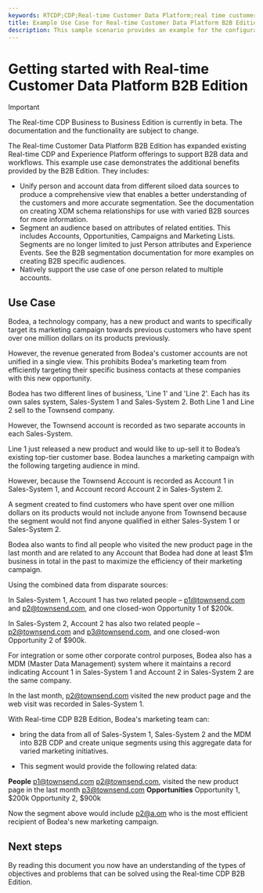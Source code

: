 ```yaml
---
keywords: RTCDP;CDP;Real-time Customer Data Platform;real time customer data platform;real time cdp;cdp;rtcdp
title: Example Use Case for Real-time Customer Data Platform B2B Edition
description: This sample scenario provides an example for the configuration of your implementation of Real-time Customer Data Platform B2B Edition.
---
```

# Getting started with Real-time Customer Data Platform B2B Edition

>[!IMPORTANT]
>
>The Real-time CDP Business to Business Edition is currently in beta. The documentation and the functionality are subject to change.

The Real-time Customer Data Platform B2B Edition has expanded existing Real-time CDP and Experience Platform offerings to support B2B data and workflows. This example use case demonstrates the additional benefits provided by the B2B Edition. They includes:

- Unify person and account data from different siloed data sources to produce a comprehensive view that enables a better understanding of the customers and more accurate segmentation. See the documentation on creating XDM schema relationships for use with varied B2B sources for more information. 
  <!-- PLACEHOLDER [creating XDM schema relationships]() -->
- Segment an audience based on attributes of related entities. This includes Accounts, Opportunities, Campaigns and Marketing Lists. Segments are no longer limited to just Person attributes and Experience Events. See the B2B segmentation documentation for more examples on creating B2B specific audiences.
  <!-- PLACEHOLDER [B2B segmentation documentation]()  -->
- Natively support the use case of one person related to multiple accounts.

## Use Case

<!-- A sub-entiry would work and I agree one hardware one software would be great and ideal. We’ve used concepts of 3D printers before. Top of mind would be something like they make design software for automobile or something. They also sell 3D printers that could make the parts. That way it can be two lines of business that could be separate or joint. And gives great opportunity for upsell.  -->

Bodea, a technology company, has a new product and wants to specifically target its marketing campaign towards previous customers who have spent over one million dollars on its products previously.

However, the revenue generated from Bodea's customer accounts are not unified in a single view. This prohibits Bodea's marketing team from efficiently targeting their specific business contacts at these companies with this new opportunity. 

Bodea has two different lines of business, 'Line 1' and 'Line 2'. Each has its own sales system, Sales-System 1 and Sales-System 2. Both Line 1 and Line 2 sell to the Townsend company. 

However, the Townsend account is recorded as two separate accounts in each Sales-System.

Line 1 just released a new product and would like to up-sell it to Bodea’s existing top-tier customer base. Bodea launches a marketing campaign with the following targeting audience in mind.

However, because the Townsend Account is recorded as Account 1 in Sales-System 1, and Account record Account 2 in Sales-System 2.

A segment created to find customers who have spent over one million dollars on its products would not include anyone from Townsend because the segment would not find anyone qualified in either Sales-System 1 or Sales-System 2.

Bodea also wants to find all people who visited the new product page in the last month and are related to any Account that Bodea had done at least $1m business in total in the past to maximize the efficiency of their marketing campaign.

Using the combined data from disparate sources:

In Sales-System 1, Account 1 has two related people – p1@townsend.com and p2@townsend.com, and one closed-won Opportunity 1 of $200k.

In Sales-System 2, Account 2 has also two related people – p2@townsend.com and p3@townsend.com, and one closed-won Opportunity 2 of $900k.

For integration or some other corporate control purposes, Bodea also has a MDM (Master Data Management) system where it maintains a record indicating Account 1 in Sales-System 1 and Account 2 in Sales-System 2 are the same company.

In the last month, p2@townsend.com visited the new product page and the web visit was recorded in Sales-System 1.

<!-- {HOW B2B SOLVES THE PROBLEM} -->

With Real-time CDP B2B Edition, Bodea's marketing team can:

- bring the data from all of Sales-System 1, Sales-System 2 and the MDM into B2B CDP and create unique segments using this aggregate data for varied marketing initiatives.

- This segment would provide the following related data:

**People**
p1@townsend.com
p2@townsend.com, visited the new product page in the last month
p3@townsend.com
**Opportunities**
Opportunity 1, $200k
Opportunity 2, $900k

Now the segment above would include p2@a.om who is the most efficient recipient of Bodea's new marketing campaign.

<!-- Note frm Erik: (Account id from the MDM would be required - Form Erik) -->

## Next steps

By reading this document you now have an understanding of the types of objectives and problems that can be solved using the Real-time CDP B2B Edition. 

<!-- The following documentation is recommended to improve your understanding of B2B specific features:  -->

<!-- - [B2B connector]() -->
<!-- - [Account Profiles]() -->
<!-- - [B2B Segmentation examples]() -->
<!-- PLACEHOLDERS to tutorial / account profiles / B2B connectors / segmentation examples -->
